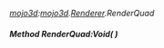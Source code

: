 _[mojo3d](../../modules/mojo3d/mojo3d-module.md):[mojo3d](../../modules/mojo3d/mojo3d-module.md).[Renderer](../../modules/mojo3d/mojo3d-renderer.md).RenderQuad_
##### Method RenderQuad:Void(  )
